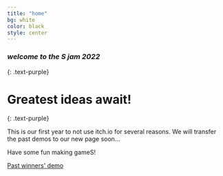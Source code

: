 ```yaml
---
title: "home"
bg: white
color: black
style: center
---
```


### *welcome to the S jam 2022*
{: .text-purple}

<span class="fa-stack subtlecircle" style="font-size:100px; background:rgba(255,166,0,0.1)">
  <i class="fa fa-circle fa-stack-2x text-white"></i>
  <i class="fa fa-gamepad fa-stack-1x text-orange"></i>
</span>

# Greatest ideas await!
{: .text-purple}


This is our first year to not use itch.io for several reasons. We will transfer the past demos to our new page soon...

Have some fun making gameS!

<span id="forkongithub">
  <a href="{{ site.source_link }}" class="bg-blue">
    Past winners' demo
  </a>
</span>
